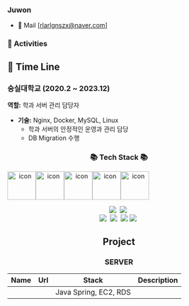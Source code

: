 ### Juwon
- 📩 Mail [rlarlgnszx@naver.com]

### 🎈 Activities


## 💼 Time Line

### 숭실대학교 (2020.2 ~ 2023.12)  
**역할:** 학과 서버 관리 담당자  
- **기술:** Nginx, Docker, MySQL, Linux
  - 학과 서버의 안정적인 운영과 관리 담당
  - DB Migration 수행


<div align="center">
<h3 align="center">📚 Tech Stack 📚</h3>
<div style="display: flex; align-items: flex-start;"><img src="https://techstack-generator.vercel.app/docker-icon.svg" alt="icon" width="64" height="64" /><img src="https://techstack-generator.vercel.app/python-icon.svg" alt="icon" width="64" height="64" /><img src="https://techstack-generator.vercel.app/github-icon.svg" alt="icon" width="64" height="64" /><img src="https://techstack-generator.vercel.app/mysql-icon.svg" alt="icon" width="64" height="64" /><img src="https://techstack-generator.vercel.app/kubernetes-icon.svg" alt="icon" width="64" height="64" /></div>

<p align="center">
  <img src="https://img.shields.io/badge/C++-00599C?style=flat-square&logo=C%2B%2B&logoColor=white"/></a>&nbsp 
  <img src="https://img.shields.io/badge/Javascript-ffb13b?style=flat-square&logo=javascript&logoColor=white"/></a>&nbsp 
  <br>
  <img src="https://img.shields.io/badge/Scikit Learn-F7931E?logo=scikitlearn&logoColor=white"/></a>&nbsp 
  <img src="https://img.shields.io/badge/amazon S3-569A31?logo=amazons3&logoColor=white"/></a>&nbsp 
  <img src="https://img.shields.io/badge/amazon EC2-FF9900?logo=amazonec2&logoColor=white"/>
  <img src="https://img.shields.io/badge/googlecloud-4285F4?logo=googlecloud&logoColor=white"/></a>&nbsp 
</p>


## Project
### SERVER 

| Name       | Url                                         | Stack                          | Description                                                                 |
|------------|---------------------------------------------|--------------------------------|-----------------------------------------------------------------------------|
|    |  | Java Spring, EC2, RDS         | |
